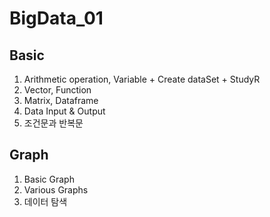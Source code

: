 # BigData_01
## Basic
1. Arithmetic operation, Variable + Create dataSet + StudyR
2. Vector, Function
3. Matrix, Dataframe
4. Data Input & Output
5. 조건문과 반복문

## Graph
1. Basic Graph
2. Various Graphs
3. 데이터 탐색
